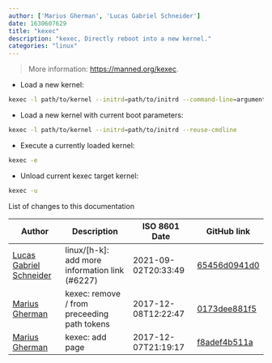 ```yaml
---
author: ['Marius Gherman', 'Lucas Gabriel Schneider']
date: 1630607629
title: "kexec"
description: "kexec, Directly reboot into a new kernel."
categories: "linux"
---
```

> More information: <https://manned.org/kexec>.

- Load a new kernel:

```bash
kexec -l path/to/kernel --initrd=path/to/initrd --command-line=arguments
```

- Load a new kernel with current boot parameters:

```bash
kexec -l path/to/kernel --initrd=path/to/initrd --reuse-cmdline
```

- Execute a currently loaded kernel:

```bash
kexec -e
```

- Unload current kexec target kernel:

```bash
kexec -u
```
List of changes to this documentation


Author | Description | ISO 8601 Date | GitHub link
------|-----|-----|-----
[Lucas Gabriel Schneider](mailto:casdpa@gmail.com) | linux/[h-k]: add more information link (#6227) | 2021-09-02T20:33:49 | [65456d0941d0](https://github.com/tldr-pages/tldr/commit/65456d0941d092a69548cae0ed6e4f4d19bfe9d2)
[Marius Gherman](mailto:marius.gherman@gmail.com) | kexec: remove / from preceeding path tokens | 2017-12-08T12:22:47 | [0173dee881f5](https://github.com/tldr-pages/tldr/commit/0173dee881f55bc2ae6a501bf95aaab2bf67ac03)
[Marius Gherman](mailto:marius.gherman@gmail.com) | kexec: add page | 2017-12-07T21:19:17 | [f8adef4b511a](https://github.com/tldr-pages/tldr/commit/f8adef4b511aff8811ef0dd146812dc3da12c5c8)

